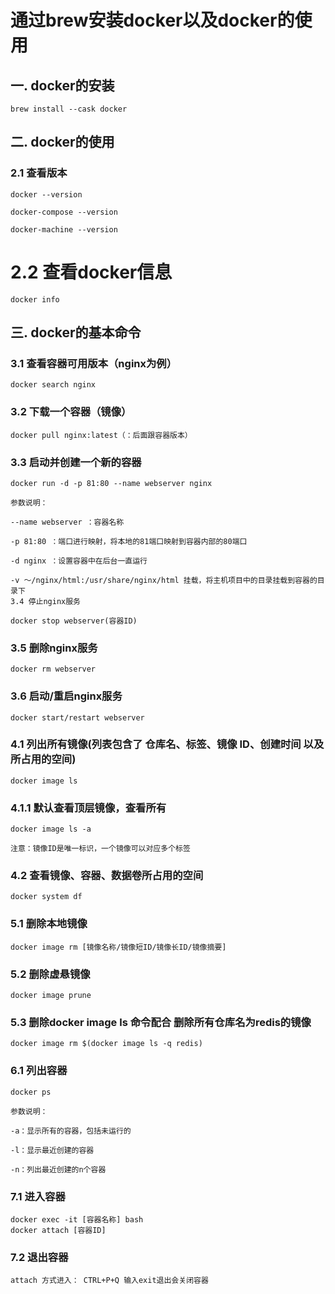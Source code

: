 # 通过brew安装docker以及docker的使用

## 一. docker的安装

    brew install --cask docker


## 二. docker的使用

### 2.1 查看版本

    docker --version
    
    docker-compose --version
    
    docker-machine --version

# 2.2 查看docker信息

    docker info

## 三. docker的基本命令

### 3.1 查看容器可用版本（nginx为例）

    docker search nginx

### 3.2 下载一个容器（镜像）

    docker pull nginx:latest（：后面跟容器版本）

### 3.3 启动并创建一个新的容器

    docker run -d -p 81:80 --name webserver nginx
    
    参数说明：
    
    --name webserver ：容器名称
    
    -p 81:80 ：端口进行映射，将本地的81端口映射到容器内部的80端口
    
    -d nginx ：设置容器中在后台一直运行
    
    -v ～/nginx/html:/usr/share/nginx/html 挂载，将主机项目中的目录挂载到容器的目录下
    3.4 停止nginx服务
    
    docker stop webserver(容器ID)

### 3.5 删除nginx服务

    docker rm webserver

### 3.6 启动/重启nginx服务

    docker start/restart webserver

### 4.1 列出所有镜像(列表包含了 仓库名、标签、镜像 ID、创建时间 以及 所占用的空间)

    docker image ls

### 4.1.1 默认查看顶层镜像，查看所有

    docker image ls -a
    
    注意：镜像ID是唯一标识，一个镜像可以对应多个标签

### 4.2 查看镜像、容器、数据卷所占用的空间

    docker system df

### 5.1 删除本地镜像

    docker image rm [镜像名称/镜像短ID/镜像长ID/镜像摘要]

### 5.2 删除虚悬镜像

    docker image prune

### 5.3 删除docker image ls 命令配合 删除所有仓库名为redis的镜像

    docker image rm $(docker image ls -q redis)

### 6.1 列出容器

    docker ps
    
    参数说明：
    
    -a：显示所有的容器，包括未运行的
    
    -l：显示最近创建的容器
    
    -n：列出最近创建的n个容器

### 7.1 进入容器

    docker exec -it [容器名称] bash
    docker attach [容器ID]

### 7.2 退出容器

    attach 方式进入： CTRL+P+Q 输入exit退出会关闭容器
